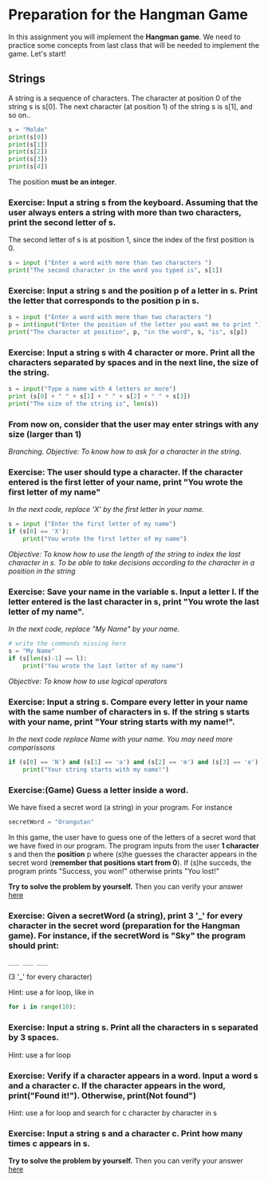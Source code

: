 # Preparation for the Hangman Game
In this assignment you will implement the **Hangman game**. 
We need to practice some concepts from last class that will be needed to implement the game. 
Let's start!

## Strings 
A string is a sequence of characters. The character at position 0 of the string s is s[0]. The next character (at position 1) of the string s is s[1], and so on.. 
```python
s = "Molde"
print(s[0])
print(s[1])
print(s[2])
print(s[3])
print(s[4])
```
The position **must be an integer**.

### Exercise: Input a string s from the keyboard. Assuming that the user always enters a string with more than two characters, print the second letter of s. 
The second letter of s is at position 1, since the index of the first position is 0.
```python
s = input ("Enter a word with more than two characters ")
print("The second character in the word you typed is", s[1])
```
### Exercise: Input a string s and the position p of a letter in s. Print the letter that corresponds to the position p in s. 
```python
s = input ("Enter a word with more than two characters ")
p = int(input("Enter the position of the letter you want me to print ")
print("The character at position", p, "in the word", s, "is", s[p])
```
### Exercise: Input a string s with 4 character or more. Print all the characters separated by spaces and in the next line, the size of the string. 
```python
s = input("Type a name with 4 letters or more")
print (s[0] + " " + s[1] + " " + s[2] + " " + s[3])
print("The size of the string is", len(s))
```
### From now on, consider that the user may enter strings with any size (larger than 1)

*Branching. Objective: To know how to ask for a character in the string*.
### Exercise: The user should type a character. If the character entered is the first letter of your name, print "You wrote the first letter of my name"
*In the next code, replace 'X' by the first letter in your name.*
```python
s = input ("Enter the first letter of my name")
if (s[0] == 'X'): 
    print("You wrote the first letter of my name")
```
*Objective: To know how to use the length of the string to index the last character in s. To be able to take decisions according to the character in a position in the string*
### Exercise: Save your name in the variable s. Input a letter l. If the letter entered is the last character in s, print "You wrote the last letter of my name".
*In the next code, replace "My Name" by your name.*
```python
# write the commands missing here
s = "My Name"
if (s[len(s)-1] == l):
    print("You wrote the last letter of my name")
```

*Objective: To know how to use logical operators*
### Exercise: Input a string s. Compare every letter in your name with the same number of characters in s. If the string s starts with your name, print "Your string starts with my name!". 
*In the next code replace Name with your name. You may need more comparissons*
```python
if (s[0] == 'N') and (s[1] == 'a') and (s[2] == 'm') and (s[3] == 'e'):
    print("Your string starts with my name!")
```

### Exercise:(Game) Guess a letter inside a word.
We have fixed a secret word (a string) in your program. For instance 
```python
secretWord = "Orangutan"
```
In this game, the user have to guess one of the letters of a secret word that we have fixed in our program. 
The program inputs from the user **1 character** s and then the **position** p where (s)he guesses the character appears in the secret word (**remember that positions start from 0**). 
If (s)he succeds, the program prints "Success, you won!" otherwise prints "You lost!" 

**Try to solve the problem by yourself.** Then you can verify your answer [here](./hangman.py)

### Exercise: Given a secretWord (a string), print 3 '_' for every character in the secret word (preparation for the Hangman game). For instance, if the secretWord is "Sky" the program should print:
```
___ ___ ___
```
(3 '_' for every character)

Hint: use a for loop, like in 
```python
for i in range(10):
```
### Exercise: Input a string s. Print all the characters in s separated by 3 spaces. 
Hint: use a for loop

### Exercise: Verify if a character appears in a word. Input a word s and a character c. If the character appears in the word, print("Found it!"). Otherwise, print(Not found")
Hint: use a for loop and search for c character by character in s

### Exercise: Input a string s and a character c. Print how many times c appears in s. 
**Try to solve the problem by yourself.** Then you can verify your answer [here](./counter.py)
